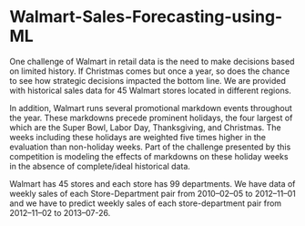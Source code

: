# Walmart-Sales-Forecasting-using-ML

One challenge of Walmart in retail data is the need to make decisions based on limited history. If Christmas comes but once a year, so does the chance to see how strategic decisions impacted the bottom line. We are provided with historical sales data for 45 Walmart stores located in different regions.

In addition, Walmart runs several promotional markdown events throughout the year. These markdowns precede prominent holidays, the four largest of which are the Super Bowl, Labor Day, Thanksgiving, and Christmas. The weeks including these holidays are weighted five times higher in the evaluation than non-holiday weeks. Part of the challenge presented by this competition is modeling the effects of markdowns on these holiday weeks in the absence of complete/ideal historical data.
 
 Walmart has 45 stores and each store has 99 departments. We have data of weekly sales of each Store-Department pair from 2010–02–05 to 2012–11–01 and we have to predict weekly sales of each store-department pair from 2012–11–02 to 2013–07-26.


